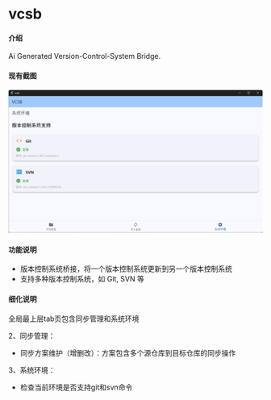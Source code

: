 # vcsb

#### 介绍

Ai Generated Version-Control-System Bridge.

#### 现有截图

![image](./snapshot.png)

#### 功能说明

- 版本控制系统桥接，将一个版本控制系统更新到另一个版本控制系统
- 支持多种版本控制系统，如 Git, SVN 等

#### 细化说明

全局最上层tab页包含同步管理和系统环境

2、同步管理：

- 同步方案维护（增删改）：方案包含多个源仓库到目标仓库的同步操作

3、系统环境：

- 检查当前环境是否支持git和svn命令